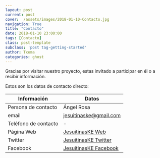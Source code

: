```yaml
---
layout: post
current: post
cover:  /assets/images/2018-01-10-Contacto.jpg
navigation: True
title: "Contacto"
date: 2018-01-10 23:00:00
tags: [Contacto]
class: post-template
subclass: 'post tag-getting-started'
author: Txema
categories: ghost
---
```


Gracias por visitar nuestro proyecto, estas invitado a participar en él o a recibir información.

Estos son los datos de contacto directo:

| Información   |      Datos      |
|----------|-------------|
| Persona de contacto |  Ángel Rosa |
| email |    <jesuitinaske@gmail.com>   |
| Teléfono de contacto |  -     |
| Página Web |  <a href="http://jesuitinaske.com/">JesuitinasKE Web</a>    |
| Twitter |  <a href="https://twitter.com/jesuitinaske">JesuitinasKE Twitter</a>     |
| Facebook | <a href="https://www.facebook.com/jesuitinas.ke.1">JesuitinasKE Facebook</a>    |




